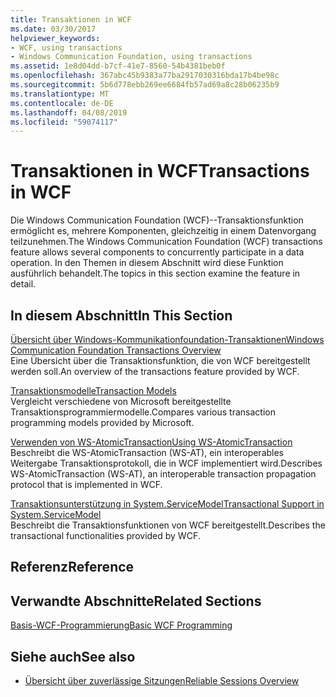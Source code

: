 ```yaml
---
title: Transaktionen in WCF
ms.date: 03/30/2017
helpviewer_keywords:
- WCF, using transactions
- Windows Communication Foundation, using transactions
ms.assetid: 1e8d04dd-b7cf-41e7-8560-54b4381beb0f
ms.openlocfilehash: 367abc45b9383a77ba2917030316bda17b4be98c
ms.sourcegitcommit: 5b6d778ebb269ee6684fb57ad69a8c28b06235b9
ms.translationtype: MT
ms.contentlocale: de-DE
ms.lasthandoff: 04/08/2019
ms.locfileid: "59074117"
---
```

# <a name="transactions-in-wcf"></a><span data-ttu-id="2d868-102">Transaktionen in WCF</span><span class="sxs-lookup"><span data-stu-id="2d868-102">Transactions in WCF</span></span>
<span data-ttu-id="2d868-103">Die Windows Communication Foundation (WCF)--Transaktionsfunktion ermöglicht es, mehrere Komponenten, gleichzeitig in einem Datenvorgang teilzunehmen.</span><span class="sxs-lookup"><span data-stu-id="2d868-103">The Windows Communication Foundation (WCF) transactions feature allows several components to concurrently participate in a data operation.</span></span> <span data-ttu-id="2d868-104">In den Themen in diesem Abschnitt wird diese Funktion ausführlich behandelt.</span><span class="sxs-lookup"><span data-stu-id="2d868-104">The topics in this section examine the feature in detail.</span></span>  
  
## <a name="in-this-section"></a><span data-ttu-id="2d868-105">In diesem Abschnitt</span><span class="sxs-lookup"><span data-stu-id="2d868-105">In This Section</span></span>  
 [<span data-ttu-id="2d868-106">Übersicht über Windows-Kommunikationfoundation-Transaktionen</span><span class="sxs-lookup"><span data-stu-id="2d868-106">Windows Communication Foundation Transactions Overview</span></span>](../../../../docs/framework/wcf/feature-details/transactions-overview.md)  
 <span data-ttu-id="2d868-107">Eine Übersicht über die Transaktionsfunktion, die von WCF bereitgestellt werden soll.</span><span class="sxs-lookup"><span data-stu-id="2d868-107">An overview of the transactions feature provided by WCF.</span></span>  
  
 [<span data-ttu-id="2d868-108">Transaktionsmodelle</span><span class="sxs-lookup"><span data-stu-id="2d868-108">Transaction Models</span></span>](../../../../docs/framework/wcf/feature-details/transaction-models.md)  
 <span data-ttu-id="2d868-109">Vergleicht verschiedene von Microsoft bereitgestellte Transaktionsprogrammiermodelle.</span><span class="sxs-lookup"><span data-stu-id="2d868-109">Compares various transaction programming models provided by Microsoft.</span></span>  
  
 [<span data-ttu-id="2d868-110">Verwenden von WS-AtomicTransaction</span><span class="sxs-lookup"><span data-stu-id="2d868-110">Using WS-AtomicTransaction</span></span>](../../../../docs/framework/wcf/feature-details/using-ws-atomictransaction.md)  
 <span data-ttu-id="2d868-111">Beschreibt die WS-AtomicTransaction (WS-AT), ein interoperables Weitergabe Transaktionsprotokoll, die in WCF implementiert wird.</span><span class="sxs-lookup"><span data-stu-id="2d868-111">Describes WS-AtomicTransaction (WS-AT), an interoperable transaction propagation protocol that is implemented in WCF.</span></span>  
  
 [<span data-ttu-id="2d868-112">Transaktionsunterstützung in System.ServiceModel</span><span class="sxs-lookup"><span data-stu-id="2d868-112">Transactional Support in System.ServiceModel</span></span>](../../../../docs/framework/wcf/feature-details/transactional-support-in-system-servicemodel.md)  
 <span data-ttu-id="2d868-113">Beschreibt die Transaktionsfunktionen von WCF bereitgestellt.</span><span class="sxs-lookup"><span data-stu-id="2d868-113">Describes the transactional functionalities provided by WCF.</span></span>  
  
## <a name="reference"></a><span data-ttu-id="2d868-114">Referenz</span><span class="sxs-lookup"><span data-stu-id="2d868-114">Reference</span></span>  
  
## <a name="related-sections"></a><span data-ttu-id="2d868-115">Verwandte Abschnitte</span><span class="sxs-lookup"><span data-stu-id="2d868-115">Related Sections</span></span>  
 [<span data-ttu-id="2d868-116">Basis-WCF-Programmierung</span><span class="sxs-lookup"><span data-stu-id="2d868-116">Basic WCF Programming</span></span>](../../../../docs/framework/wcf/basic-wcf-programming.md)  
  
## <a name="see-also"></a><span data-ttu-id="2d868-117">Siehe auch</span><span class="sxs-lookup"><span data-stu-id="2d868-117">See also</span></span>

- [<span data-ttu-id="2d868-118">Übersicht über zuverlässige Sitzungen</span><span class="sxs-lookup"><span data-stu-id="2d868-118">Reliable Sessions Overview</span></span>](../../../../docs/framework/wcf/feature-details/reliable-sessions-overview.md)
